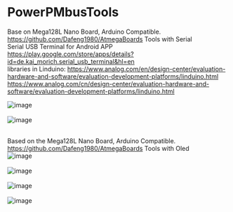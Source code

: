 # PowerPMbusTools

Base on Mega128L Nano Board, Arduino Compatible.  https://github.com/Dafeng1980/AtmegaBoards   Tools with Serial <br/>
 Serial USB Terminal for Android APP https://play.google.com/store/apps/details?id=de.kai_morich.serial_usb_terminal&hl=en   <br/>
 libraries in Linduino: https://www.analog.com/en/design-center/evaluation-hardware-and-software/evaluation-development-platforms/linduino.html  <br/>
 https://www.analog.com/cn/design-center/evaluation-hardware-and-software/evaluation-development-platforms/linduino.html <br/>
 

![image](https://github.com/Dafeng1980/PowerPMbusTools/raw/master/doc/crps1.JPG)  <br/> <br/>
![image](https://github.com/Dafeng1980/PowerPMbusTools/raw/master/doc/crps.JPG)  <br/> <br/>


Based on the Mega128L Nano Board, Arduino Compatible. https://github.com/Dafeng1980/AtmegaBoards   Tools with Oled  <br/>
![image](https://github.com/Dafeng1980/PowerPMbusTools/raw/master/doc/pmtool1.JPG)  <br/> <br/>
![image](https://github.com/Dafeng1980/PowerPMbusTools/raw/master/doc/pmtool.JPG)   <br/> <br/>
![image](https://github.com/Dafeng1980/PowerPMbusTools/raw/master/doc/pmtool2.JPG)  <br/> <br/>
![image](https://github.com/Dafeng1980/PowerPMbusTools/raw/master/doc/pmdisplay.PNG)

